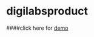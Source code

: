 # digilabsproduct
####click here for <a href="https://digilabteam.github.io/digilabsproduct/">demo</a>
